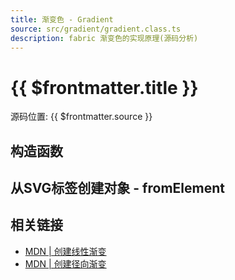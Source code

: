 ```yaml
---
title: 渐变色 - Gradient
source: src/gradient/gradient.class.ts
description: fabric 渐变色的实现原理(源码分析)
---
```


# {{ $frontmatter.title }}

源码位置: {{ $frontmatter.source }}

## 构造函数

<!--@include:./gradient/constructor.md -->

## 从SVG标签创建对象 - fromElement

<!--@include:./gradient/fromElement.md -->

## 相关链接

+ [MDN | 创建线性渐变](https://developer.mozilla.org/zh-CN/docs/Web/API/CanvasRenderingContext2D/createLinearGradient)
+ [MDN | 创建径向渐变](https://developer.mozilla.org/zh-CN/docs/Web/API/CanvasRenderingContext2D/createRadialGradient)
